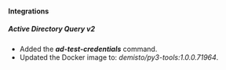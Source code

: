 
#### Integrations

##### Active Directory Query v2
- Added the ***ad-test-credentials*** command.
- Updated the Docker image to: *demisto/py3-tools:1.0.0.71964*.